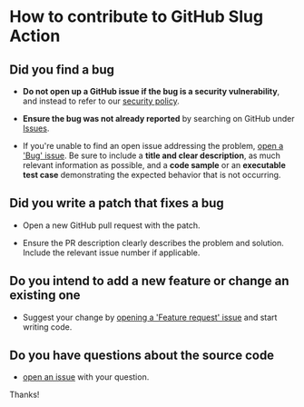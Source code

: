 # How to contribute to GitHub Slug Action

## Did you find a bug

* **Do not open up a GitHub issue if the bug is a security vulnerability**, and instead to refer to our [security policy][1].

* **Ensure the bug was not already reported** by searching on GitHub under [Issues][2].

* If you're unable to find an open issue addressing the problem, [open a 'Bug' issue][4].
Be sure to include a **title and clear description**, as much relevant information as possible, and a **code sample** or an **executable test case** demonstrating the expected behavior that is not occurring.

## Did you write a patch that fixes a bug

* Open a new GitHub pull request with the patch.

* Ensure the PR description clearly describes the problem and solution.
Include the relevant issue number if applicable.

## Do you intend to add a new feature or change an existing one

* Suggest your change by [opening a 'Feature request' issue][5] and start writing code.

## Do you have questions about the source code

* [open an issue][3] with your question.

Thanks!

[1]: https://github.com/AlexRogalskiy/github-action-screenshots/security/policy
[2]: https://github.com/AlexRogalskiy/github-action-screenshots/issues
[3]: https://github.com/AlexRogalskiy/github-action-screenshots/issues/new
[4]: https://github.com/AlexRogalskiy/github-action-screenshots/issues/new?assignees=&labels=bug&template=bug_report.md&title=
[5]: https://github.com/AlexRogalskiy/github-action-screenshots/issues/new?assignees=&labels=enhancement&template=feature_request.md&title=
